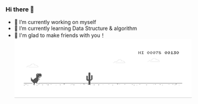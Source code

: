 ### Hi there 👋


- 🔭 I’m currently working on myself
- 🌱 I’m currently learning Data Structure & algorithm
- 👯 I'm glad to make friends with you！
![image](https://github.com/youtiaoguagua/youtiaoguagua/blob/master/dino.gif)

